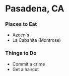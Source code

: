 # Pasadena, CA

### Places to Eat

-  Azeen's
-  La Cabanita (Montrose)

### Things to Do

- Commit a crime
- Get a haircut
